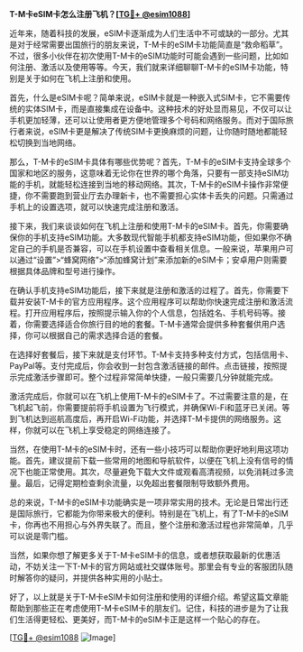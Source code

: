 **T-M卡eSIM卡怎么注册飞机？[[TG💪+ @esim1088](https://t.me/s/esim1088)]**

近年来，随着科技的发展，eSIM卡逐渐成为人们生活中不可或缺的一部分。尤其是对于经常需要出国旅行的朋友来说，T-M卡的eSIM卡功能简直是“救命稻草”。不过，很多小伙伴在初次使用T-M卡的eSIM功能时可能会遇到一些问题，比如如何注册、激活以及使用等等。今天，我们就来详细聊聊T-M卡的eSIM卡功能，特别是关于如何在飞机上注册和使用。

首先，什么是eSIM卡呢？简单来说，eSIM卡就是一种嵌入式SIM卡，它不需要传统的实体SIM卡，而是直接集成在设备中。这种技术的好处显而易见，不仅可以让手机更加轻薄，还可以让使用者更方便地管理多个号码和网络服务。而对于国际旅行者来说，eSIM卡更是解决了传统SIM卡更换麻烦的问题，让你随时随地都能轻松切换到当地网络。

那么，T-M卡的eSIM卡具体有哪些优势呢？首先，T-M卡的eSIM卡支持全球多个国家和地区的服务，这意味着无论你在世界的哪个角落，只要有一部支持eSIM功能的手机，就能轻松连接到当地的移动网络。其次，T-M卡的eSIM卡操作非常便捷，你不需要跑到营业厅去办理新卡，也不需要担心实体卡丢失的问题。只需通过手机上的设置选项，就可以快速完成注册和激活。

接下来，我们来谈谈如何在飞机上注册和使用T-M卡的eSIM卡。首先，你需要确保你的手机支持eSIM功能。大多数现代智能手机都支持eSIM功能，但如果你不确定自己的手机是否兼容，可以在手机设置中查看相关信息。一般来说，苹果用户可以通过“设置”>“蜂窝网络”>“添加蜂窝计划”来添加新的eSIM卡；安卓用户则需要根据具体品牌和型号进行操作。

在确认手机支持eSIM功能后，接下来就是注册和激活的过程了。首先，你需要下载并安装T-M卡的官方应用程序。这个应用程序可以帮助你快速完成注册和激活流程。打开应用程序后，按照提示输入你的个人信息，包括姓名、手机号码等。接着，你需要选择适合你旅行目的地的套餐。T-M卡通常会提供多种套餐供用户选择，你可以根据自己的需求选择合适的套餐。

在选择好套餐后，接下来就是支付环节。T-M卡支持多种支付方式，包括信用卡、PayPal等。支付完成后，你会收到一封包含激活链接的邮件。点击链接，按照提示完成激活步骤即可。整个过程非常简单快捷，一般只需要几分钟就能完成。

激活完成后，你就可以在飞机上使用T-M卡的eSIM卡了。不过需要注意的是，在飞机起飞前，你需要提前将手机设置为飞行模式，并确保Wi-Fi和蓝牙已关闭。等到飞机达到巡航高度后，再开启Wi-Fi功能，并选择T-M卡提供的网络服务。这样，你就可以在飞机上享受稳定的网络连接了。

当然，在使用T-M卡的eSIM卡时，还有一些小技巧可以帮助你更好地利用这项功能。首先，建议提前下载一些常用的地图和导航软件，以便在飞机上没有信号的情况下也能正常使用。其次，尽量避免下载大文件或观看高清视频，以免消耗过多流量。最后，记得定期检查剩余流量，以免超出套餐限制导致额外费用。

总的来说，T-M卡的eSIM卡功能确实是一项非常实用的技术。无论是日常出行还是国际旅行，它都能为你带来极大的便利。特别是在飞机上，有了T-M卡的eSIM卡，你再也不用担心与外界失联了。而且，整个注册和激活过程也非常简单，几乎可以说是零门槛。

当然，如果你想了解更多关于T-M卡eSIM卡的信息，或者想获取最新的优惠活动，不妨关注一下T-M卡的官方网站或社交媒体账号。那里会有专业的客服团队随时解答你的疑问，并提供各种实用的小贴士。

好了，以上就是关于T-M卡eSIM卡如何注册和使用的详细介绍。希望这篇文章能帮助到那些正在考虑使用T-M卡eSIM卡的朋友们。记住，科技的进步是为了让我们生活得更轻松、更美好，而T-M卡的eSIM卡正是这样一个贴心的存在。

[[TG💪+ @esim1088](https://t.me/s/esim1088) ![Image](https://i.postimg.cc/4NQfJmqS/Snipaste-2025-05-13-00-14-12.png)]